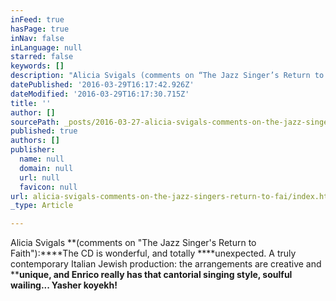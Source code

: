```yaml
---
inFeed: true
hasPage: true
inNav: false
inLanguage: null
starred: false
keywords: []
description: "Alicia Svigals (comments on “The Jazz Singer’s Return to Faith”):0,\_The CD is wonderful, and totally\_unexpected. A truly contemporary Italian Jewish production: the arrangements are creative and\_unique, and Enrico really has that cantorial singing style, soulful wailing… Yasher koyekh!"
datePublished: '2016-03-29T16:17:42.926Z'
dateModified: '2016-03-29T16:17:30.715Z'
title: ''
author: []
sourcePath: _posts/2016-03-27-alicia-svigals-comments-on-the-jazz-singers-return-to-fai.md
published: true
authors: []
publisher:
  name: null
  domain: null
  url: null
  favicon: null
url: alicia-svigals-comments-on-the-jazz-singers-return-to-fai/index.html
_type: Article

---
```

Alicia Svigals **(comments on "The Jazz Singer's Return to Faith"):****The CD is wonderful, and totally ****unexpected. A truly contemporary Italian Jewish production: the arrangements are creative and ****unique, and Enrico really has that cantorial singing style, soulful wailing... Yasher koyekh!**
